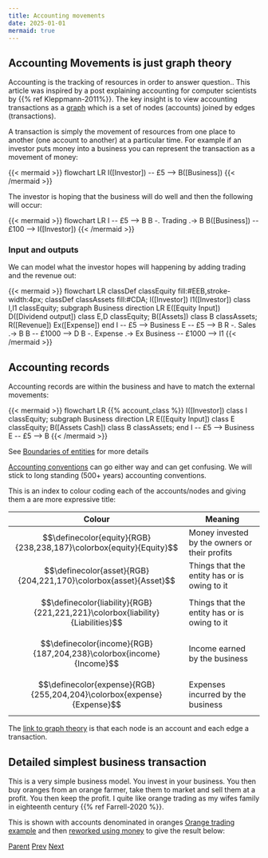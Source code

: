 ```yaml
---
title: Accounting movements
date: 2025-01-01
mermaid: true
---
```


## Accounting Movements is just graph theory

Accounting is the tracking of resources in order to answer question.. This article 
was inspired by a post explaining accounting for computer scientists by
{{% ref Kleppmann-2011%}}. The key insight is to view accounting transactions as
a [graph](<https://en.wikipedia.org/wiki/Graph_(discrete_mathematics)>) which is a set of nodes
(accounts) joined by edges (transactions).

A transaction is simply the movement of resources from one place to another (one account to another) at a particular time.
For example if an investor puts money into a business you can represent the transaction as a movement of money:

{{< mermaid >}}
flowchart LR
I([Investor]) -- £5 --> B([Business])
{{< /mermaid >}}

The investor is hoping that the business will do well and then the following will occur:

{{< mermaid >}}
flowchart LR
I -- £5 --> B
B -. Trading .-> B
B([Business]) -- £100 --> I([Investor])
{{< /mermaid >}}

### Input and outputs

We can model what the investor hopes will happening by adding trading and the revenue out:

{{< mermaid >}}
flowchart LR
classDef classEquity fill:#EEB,stroke-width:4px;
classDef classAssets fill:#CDA;
I([Investor])
I1([Investor])
class I,I1 classEquity;
subgraph Business
direction LR
E([Equity Input])
D([Dividend output])
class E,D classEquity;
B([Assets])
class B classAssets;
R([Revenue])
Ex([Expense])
end
I -- £5 --> Business
E -- £5 --> B
R -. Sales .-> B
B -- £1000 --> D
B -. Expense .-> Ex
Business -- £1000 --> I1
{{< /mermaid >}}

## Accounting records

Accounting records are within the business and have to match the external movements:

{{< mermaid >}}
flowchart LR
{{% account_class %}}
I([Investor])
class I classEquity;
subgraph Business
direction LR
E([Equity Input])
class E classEquity;
B([Assets Cash])
class B classAssets;
end
I -- £5 --> Business
E -- £5 --> B
{{< /mermaid >}}

See [Boundaries of entities](/afp/movements/boundaries/) for more details

[Accounting conventions](/afp/movements/conventions/) can go either way and can get confusing.
We will stick to long standing (500+ years) accounting conventions.

This is an index to colour coding each of the accounts/nodes and giving them a are more expressive
title:

| Colour                                                                         | Meaning                                       |
| ------------------------------------------------------------------------------ | --------------------------------------------- |
| $$\definecolor{equity}{RGB}{238,238,187}\colorbox{equity}{Equity}$$            | Money invested by the owners or their profits |
| $$\definecolor{asset}{RGB}{204,221,170}\colorbox{asset}{Asset}$$               | Things that the entity has or is owing to it  |
| $$\definecolor{liability}{RGB}{221,221,221}\colorbox{liability}{Liabilities}$$ | Things that the entity has or is owing to it  |
| $$\definecolor{income}{RGB}{187,204,238}\colorbox{income}{Income}$$            | Income earned by the business                 |
| $$\definecolor{expense}{RGB}{255,204,204}\colorbox{expense}{Expense}$$         | Expenses incurred by the business             |

The [link to graph theory](/afp/movements/graphtheory/) is that each node is an account and each edge a transaction.

## Detailed simplest business transaction

This is a very simple business model. You invest in your business. You then buy oranges
from an orange farmer, take them to market and sell them at a profit.   You then keep the profit. I quite like
orange trading as my wifes family in eighteenth century {{% ref Farrell-2020 %}}.

This is shown with accounts denominated in oranges [Orange trading example](/afp/movements/oranges/) and then [reworked using money](/afp/movements/orangesasmoney/)  to give the result below:


[Parent](/afp/) [Prev](/afp/uruk/) [Next](/afp/double-entry-bookkeeping/)